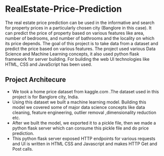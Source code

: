 # RealEstate-Price-Prediction
The real estate price prediction can be used in the informative and
search for property prices in a particularly chosen city (Banglore in
this case). It can predict the price of property based on various
features like area, number of bedrooms, and number of bathrooms
and the locality on which its price depends.
The goal of this project is to take data from a dataset and predict the
price based on various features. The project used various Data
Science and Machine Learning concepts, it also used python flask
framework for server building. For building the web UI technologies
like HTML, CSS and JavaScript has been used.

<h2>Project Architecure</h2>
<ul><li>We took a home price dataset from kaggle.com .The dataset
used in this project is for Banglore city, India.
</li>
<li>Using this dataset we built a machine learning model. Building
this model we covered some of major data science concepts
like data cleaning, feature engineering, outlier removal
,dimensionality reduction etc.
</li>
<li>After we built the model, we exported it to a pickle file, then
we made a python flask server which can consume this pickle
file and do price prediction.
</li>
<li>This python flask server exposed HTTP endpoints for various
requests and UI is written in HTML CSS and Javascript and
makes HTTP Get and Post calls.
</li>




